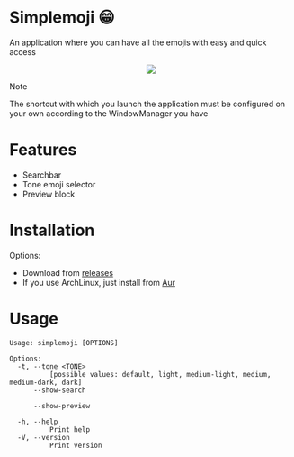 # Simplemoji 😁
An application where you can have all the emojis with easy and quick access

<p align="center">
  <img src="https://github.com/SergioRibera/Simplemoji/assets/56278796/06d1bc25-d19e-423e-a986-11b80d0e8351" />
</p>

> [!NOTE]
> The shortcut with which you launch the application must be configured on your own according to the WindowManager you have

# Features
- Searchbar
- Tone emoji selector
- Preview block

# Installation
Options:
- Download from [releases](https://github.com/SergioRibera/Simplemoji/releases)
- If you use ArchLinux, just install from [Aur](https://aur.archlinux.org/packages/simplemoji)

# Usage
```
Usage: simplemoji [OPTIONS]

Options:
  -t, --tone <TONE>
          [possible values: default, light, medium-light, medium, medium-dark, dark]
      --show-search
          
      --show-preview
          
  -h, --help
          Print help
  -V, --version
          Print version
```
